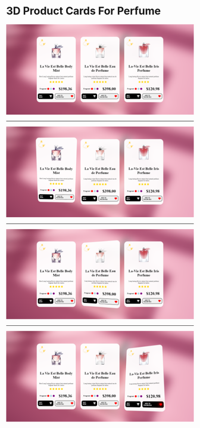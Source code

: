 # 3D Product Cards For Perfume

<img src="img.png">
<hr>
<img src="img1.png">
<hr>
<img src="img2.png">
<hr>
<img src="img3.png">